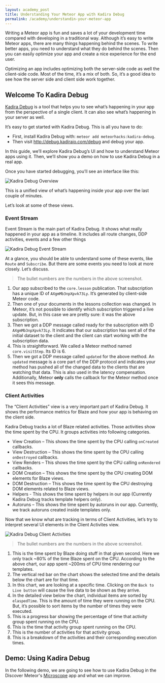 ```yaml
---
layout: academy_post
title: Understanding Your Meteor App with Kadira Debug
permalink: /academy/understandin-your-meteor-app
---
```


Writing a Meteor app is fun and saves a lot of your development time compared with developing in a traditional way. Although it’s easy to write Meteor apps, there are many things happening behind the scenes. To write better apps, you need to understand what they do behind the scenes. Then you can easily optimize your app and create a nice experience for the end user.

Optimizing an app includes optimizing both the server-side code as well the client-side code. Most of the time, it’s a mix of both. So, it’s a good idea to see how the server side and client side work together.

## Welcome To Kadira Debug

[Kadira Debug](https://github.com/meteorhacks/kadira-debug) is a tool that helps you to see what’s happening in your app from the perspective of a single client. It can also see what’s happening in your server as well.

It’s easy to get started with Kadira Debug. This is all you have to do:

* First, install Kadira Debug with: `meteor add meteorhacks:kadira-debug`.
* Then visit <http://debug.kadiraio.com/debug> and debug your app.

In this guide, we’ll explore Kadira Debug’s UI and how to understand Meteor apps using it. Then, we’ll show you a demo on how to use Kadira Debug in a real app.

Once you have started debugging, you’ll see an interface like this:

![Kadira Debug Overview](https://cldup.com/dUFEpALoYz.png)

This is a unified view of what’s happening inside your app over the last couple of minutes.

Let’s look at some of these views.

### Event Stream

Event Stream is the main part of Kadira Debug. It shows what really happened in your app as a timeline. It includes all route changes, DDP activities, events and a few other things

![Kadira Debug Event Stream](https://cldup.com/qmlzwESGpO.png)

At a glance, you should be able to understand some of these events, like `Route` and `Subscribe`. But there are some events you need to look at more closely. Let’s discuss.

> The bullet numbers are the numbers in the above screenshot.

1. Our app subscribed to the `core.lesson` publication. That subscription has a unique ID of `AXgmMb3npXpvk73Ly`. It’s generated by client-side Meteor code.
2. Then one of your documents in the lessons collection was changed. In Meteor, it’s not possible to identify which subscription triggered a live update. But, in this case we are pretty sure: it was the above subscription.
3. Then we got a DDP message called ready for the subscription with ID `AXgmMb3npXpvk73Ly`. It indicates that our subscription has sent all of the initial dataset to the client and the client can start working with the subscription data.
4. This is straightforward. We called a Meteor method named `core.visitStep`. Its ID is 6.
5. Then we got a DDP message called `updated` for the above method. An `updated` message is a core part of the DDP protocol and indicates your method has pushed all of the changed data to the clients that are watching that data. This is also used in the latency compensation. Additionally, Meteor **only** calls the callback for the Meteor method once it sees this message. 

### Client Activities

The “Client Activities” view is a very important part of Kadira Debug. It shows the performance metrics for Blaze and how your app is behaving on the client side.

Kadira Debug tracks a lot of Blaze related activities. Those activities show the time spent by the CPU. It groups activities into following categories.

* View Creation – This shows the time spent by the CPU calling `onCreated` callbacks.
* View Destruction – This shows the time spent by the CPU calling `onDestroyed` callbacks.
* View Renders – This shows the time spent by the CPU calling `onRendered` callbacks.
* DOM Creation – This shows the time spent by the CPU creating DOM elements for Blaze views.
* DOM Destruction – This shows the time spent by the CPU destroying DOM elements related to Blaze views.
* Helpers - This shows the time spent by helpers in our app (Currently Kadira Debug tracks template helpers only).
* Autoruns – This shows the time spent by autoruns in our app. Currently, we track autoruns created inside templates only.

Now that we know what are tracking in terms of Client Activities, let’s try to interpret several UI elements in the Client Activites view.

![Kadira Debug Client Activities](https://cldup.com/RZbUR8WFA5.png)

> The bullet numbers are the numbers in the above screenshot.

1. This is the time spent by Blaze doing stuff in that given second. Here we only track ~80% of the time Blaze spent on the CPU. According to the above chart, our app spent ~200ms of CPU time rendering our templates.
2. The vertical red bar on the chart shows the selected time and the details below the chart are for that time.
3. In this chart, we are looking at a specific time. Clicking on the `Back to Live button` will cause the live data  to be shown as they arrive.
4. In the detailed view below the chart, individual items are sorted by `elaspedTime`. This is the amount of time they were running on the CPU. But, it’s possible to sort items by the number of times they were executed.
5. This is a progress bar showing the percentage of time that activity group spent running on the CPU.
6. This is the time that activity group spent running on the CPU.
7. This is the number of activities for that activity group.
8. This is a breakdown of the activities and their corresponding execution times.

## Demo: Using Kadira Debug

In the following demo, we are going to see how to use Kadira Debug in the Discover Meteor's [Microscope](https://github.com/DiscoverMeteor/Microscope) app and what we can improve.

